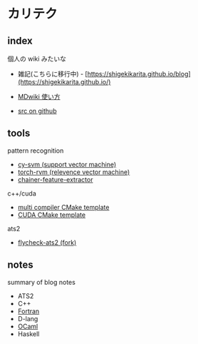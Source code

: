 # カリテク

<!-- [gimmick:TwitterFollow](@kari_tech) -->

## index

個人の wiki みたいな

+ 雑記(こちらに移行中) - [https://shigekikarita.github.io/blog](https://shigekikarita.github.io/)


+ [MDwiki 使い方](howto.md)


+ [src on github](https://github.com/ShigekiKarita/shigekikarita.github.io)

## tools

<!-- ![svm](https://raw.githubusercontent.com/ShigekiKarita/cy-svm/master/res/svms.png) -->
pattern recognition

+ [cy-svm (support vector machine)](https://github.com/ShigekiKarita/cy-svm)
+ [torch-rvm (relevence vector machine)](https://github.com/ShigekiKarita/PRMLua)
+ [chainer-feature-extractor](https://github.com/ShigekiKarita/chainer-feature-extractor)

c++/cuda

+ [multi compiler CMake template](https://github.com/ShigekiKarita/CMakeFirst)
+ [CUDA CMake template](https://github.com/ShigekiKarita/CMakeExampleCUDA)

ats2

+ [flycheck-ats2 (fork)](https://github.com/ShigekiKarita/flycheck-ats2)

## notes

summary of blog notes

+ ATS2
+ C++
+ [Fortran](notes/fortran.md)
+ D-lang
+ [OCaml](notes/ocaml.md)
+ Haskell
